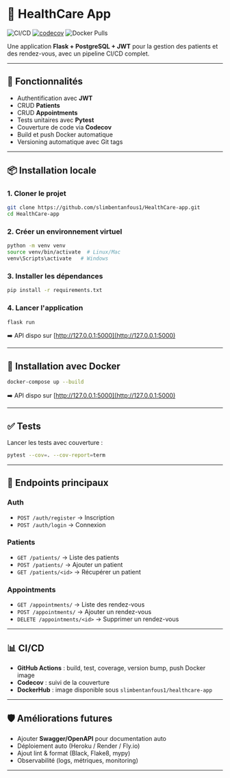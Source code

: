 # 🏥 HealthCare App

![CI/CD](https://github.com/slimbentanfous1/HealthCare-app/actions/workflows/ci.yml/badge.svg)
[![codecov](https://codecov.io/gh/slimbentanfous1/HealthCare-app/branch/master/graph/badge.svg)](https://codecov.io/gh/slimbentanfous1/HealthCare-app)
![Docker Pulls](https://img.shields.io/docker/pulls/slimbentanfous1/healthcare-app)

Une application **Flask + PostgreSQL + JWT** pour la gestion des patients et des rendez-vous, avec un pipeline CI/CD complet.

---

## 🚀 Fonctionnalités

- Authentification avec **JWT**
- CRUD **Patients**
- CRUD **Appointments**
- Tests unitaires avec **Pytest**
- Couverture de code via **Codecov**
- Build et push Docker automatique
- Versioning automatique avec Git tags

---

## 📦 Installation locale

### 1. Cloner le projet
```bash
git clone https://github.com/slimbentanfous1/HealthCare-app.git
cd HealthCare-app
```

### 2. Créer un environnement virtuel
```bash
python -m venv venv
source venv/bin/activate  # Linux/Mac
venv\Scripts\activate   # Windows
```

### 3. Installer les dépendances
```bash
pip install -r requirements.txt
```

### 4. Lancer l'application
```bash
flask run
```
➡️ API dispo sur [http://127.0.0.1:5000](http://127.0.0.1:5000)

---

## 🐳 Installation avec Docker

```bash
docker-compose up --build
```

➡️ API dispo sur [http://127.0.0.1:5000](http://127.0.0.1:5000)

---

## ✅ Tests

Lancer les tests avec couverture :
```bash
pytest --cov=. --cov-report=term
```

---

## 🔗 Endpoints principaux

### Auth
- `POST /auth/register` → Inscription
- `POST /auth/login` → Connexion

### Patients
- `GET /patients/` → Liste des patients
- `POST /patients/` → Ajouter un patient
- `GET /patients/<id>` → Récupérer un patient

### Appointments
- `GET /appointments/` → Liste des rendez-vous
- `POST /appointments/` → Ajouter un rendez-vous
- `DELETE /appointments/<id>` → Supprimer un rendez-vous

---

## 📊 CI/CD

- **GitHub Actions** : build, test, coverage, version bump, push Docker image
- **Codecov** : suivi de la couverture
- **DockerHub** : image disponible sous `slimbentanfous1/healthcare-app`

---

## 🛡️ Améliorations futures

- Ajouter **Swagger/OpenAPI** pour documentation auto
- Déploiement auto (Heroku / Render / Fly.io)
- Ajout lint & format (Black, Flake8, mypy)
- Observabilité (logs, métriques, monitoring)

---
